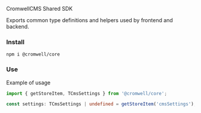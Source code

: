CromwellCMS Shared SDK

Exports common type definitions and helpers used by frontend and backend.

### Install

```
npm i @cromwell/core
```

### Use

Example of usage

```ts
import { getStoreItem, TCmsSettings } from '@cromwell/core';

const settings: TCmsSettings | undefined = getStoreItem('cmsSettings');
```
